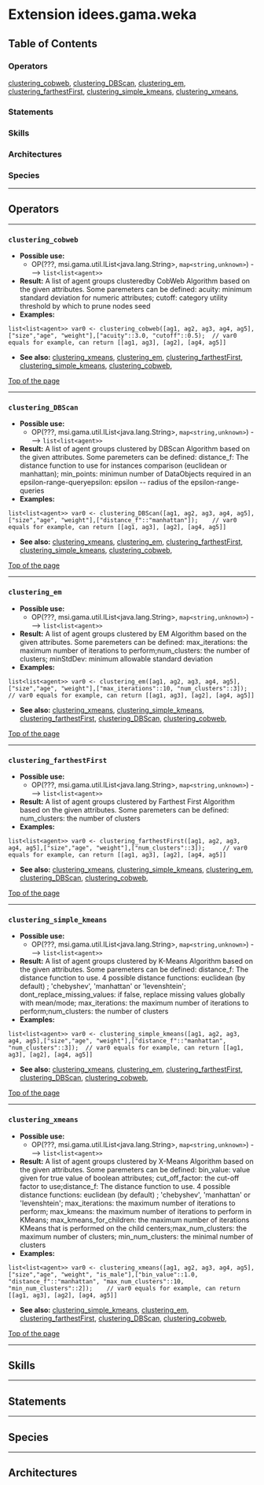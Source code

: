 # Extension idees.gama.weka

## Table of Contents
### Operators
[clustering_cobweb](#clustering_cobweb), [clustering_DBScan](#clustering_DBScan), [clustering_em](#clustering_em), [clustering_farthestFirst](#clustering_farthestFirst), [clustering_simple_kmeans](#clustering_simple_kmeans), [clustering_xmeans](#clustering_xmeans), 

### Statements


### Skills


### Architectures



### Species



----

## Operators
	
----

### `clustering_cobweb`
* **Possible use:** 
  * OP(???, msi.gama.util.IList<java.lang.String>, `map<string,unknown>`) --->  `list<list<agent>>` 
* **Result:** A list of agent groups clusteredby CobWeb Algorithm based on the given attributes. Some paremeters can be defined: acuity: minimum standard deviation for numeric attributes; cutoff: category utility threshold by which to prune nodes seed
* **Examples:** 
```
list<list<agent>> var0 <- clustering_cobweb([ag1, ag2, ag3, ag4, ag5],["size","age", "weight"],["acuity"::3.0, "cutoff"::0.5); 	// var0 equals for example, can return [[ag1, ag3], [ag2], [ag4, ag5]]
```
      
* **See also:** [clustering_xmeans](#clustering_xmeans), [clustering_em](#clustering_em), [clustering_farthestFirst](#clustering_farthestFirst), [clustering_simple_kmeans](#clustering_simple_kmeans), [clustering_cobweb](#clustering_cobweb), 

[Top of the page](#table-of-contents)
  	
----

### `clustering_DBScan`
* **Possible use:** 
  * OP(???, msi.gama.util.IList<java.lang.String>, `map<string,unknown>`) --->  `list<list<agent>>` 
* **Result:** A list of agent groups clustered by DBScan Algorithm based on the given attributes. Some paremeters can be defined: distance_f: The distance function to use for instances comparison (euclidean or manhattan); min_points: minimun number of DataObjects required in an epsilon-range-queryepsilon: epsilon -- radius of the epsilon-range-queries
* **Examples:** 
```
list<list<agent>> var0 <- clustering_DBScan([ag1, ag2, ag3, ag4, ag5],["size","age", "weight"],["distance_f"::"manhattan"]); 	// var0 equals for example, can return [[ag1, ag3], [ag2], [ag4, ag5]]
```
      
* **See also:** [clustering_xmeans](#clustering_xmeans), [clustering_em](#clustering_em), [clustering_farthestFirst](#clustering_farthestFirst), [clustering_simple_kmeans](#clustering_simple_kmeans), [clustering_cobweb](#clustering_cobweb), 

[Top of the page](#table-of-contents)
  	
----

### `clustering_em`
* **Possible use:** 
  * OP(???, msi.gama.util.IList<java.lang.String>, `map<string,unknown>`) --->  `list<list<agent>>` 
* **Result:** A list of agent groups clustered by EM Algorithm based on the given attributes. Some paremeters can be defined: max_iterations: the maximum number of iterations to perform;num_clusters: the number of clusters; minStdDev: minimum allowable standard deviation
* **Examples:** 
```
list<list<agent>> var0 <- clustering_em([ag1, ag2, ag3, ag4, ag5],["size","age", "weight"],["max_iterations"::10, "num_clusters"::3]); 	// var0 equals for example, can return [[ag1, ag3], [ag2], [ag4, ag5]]
```
      
* **See also:** [clustering_xmeans](#clustering_xmeans), [clustering_simple_kmeans](#clustering_simple_kmeans), [clustering_farthestFirst](#clustering_farthestFirst), [clustering_DBScan](#clustering_DBScan), [clustering_cobweb](#clustering_cobweb), 

[Top of the page](#table-of-contents)
  	
----

### `clustering_farthestFirst`
* **Possible use:** 
  * OP(???, msi.gama.util.IList<java.lang.String>, `map<string,unknown>`) --->  `list<list<agent>>` 
* **Result:** A list of agent groups clustered by Farthest First Algorithm based on the given attributes. Some paremeters can be defined: num_clusters: the number of clusters
* **Examples:** 
```
list<list<agent>> var0 <- clustering_farthestFirst([ag1, ag2, ag3, ag4, ag5],["size","age", "weight"],["num_clusters"::3]); 	// var0 equals for example, can return [[ag1, ag3], [ag2], [ag4, ag5]]
```
      
* **See also:** [clustering_xmeans](#clustering_xmeans), [clustering_simple_kmeans](#clustering_simple_kmeans), [clustering_em](#clustering_em), [clustering_DBScan](#clustering_DBScan), [clustering_cobweb](#clustering_cobweb), 

[Top of the page](#table-of-contents)
  	
----

### `clustering_simple_kmeans`
* **Possible use:** 
  * OP(???, msi.gama.util.IList<java.lang.String>, `map<string,unknown>`) --->  `list<list<agent>>` 
* **Result:** A list of agent groups clustered by K-Means Algorithm based on the given attributes. Some paremeters can be defined: distance_f: The distance function to use. 4 possible distance functions: euclidean (by default) ; 'chebyshev', 'manhattan' or 'levenshtein'; dont_replace_missing_values: if false, replace missing values globally with mean/mode; max_iterations: the maximum number of iterations to perform;num_clusters: the number of clusters
* **Examples:** 
```
list<list<agent>> var0 <- clustering_simple_kmeans([ag1, ag2, ag3, ag4, ag5],["size","age", "weight"],["distance_f"::"manhattan", "num_clusters"::3]); 	// var0 equals for example, can return [[ag1, ag3], [ag2], [ag4, ag5]]
```
      
* **See also:** [clustering_xmeans](#clustering_xmeans), [clustering_em](#clustering_em), [clustering_farthestFirst](#clustering_farthestFirst), [clustering_DBScan](#clustering_DBScan), [clustering_cobweb](#clustering_cobweb), 

[Top of the page](#table-of-contents)
  	
----

### `clustering_xmeans`
* **Possible use:** 
  * OP(???, msi.gama.util.IList<java.lang.String>, `map<string,unknown>`) --->  `list<list<agent>>` 
* **Result:** A list of agent groups clustered by X-Means Algorithm based on the given attributes. Some paremeters can be defined: bin_value: value given for true value of boolean attributes; cut_off_factor: the cut-off factor to use;distance_f: The distance function to use. 4 possible distance functions: euclidean (by default) ; 'chebyshev', 'manhattan' or 'levenshtein'; max_iterations: the maximum number of iterations to perform; max_kmeans: the maximum number of iterations to perform in KMeans; max_kmeans_for_children: the maximum number of iterations KMeans that is performed on the child centers;max_num_clusters: the maximum number of clusters; min_num_clusters: the minimal number of clusters
* **Examples:** 
```
list<list<agent>> var0 <- clustering_xmeans([ag1, ag2, ag3, ag4, ag5],["size","age", "weight", "is_male"],["bin_value"::1.0, "distance_f"::"manhattan", "max_num_clusters"::10, "min_num_clusters"::2]); 	// var0 equals for example, can return [[ag1, ag3], [ag2], [ag4, ag5]]
```
      
* **See also:** [clustering_simple_kmeans](#clustering_simple_kmeans), [clustering_em](#clustering_em), [clustering_farthestFirst](#clustering_farthestFirst), [clustering_DBScan](#clustering_DBScan), [clustering_cobweb](#clustering_cobweb), 

[Top of the page](#table-of-contents)
  	

----

## Skills
	

----

## Statements
		
	
----

## Species
	
	
----

## Architectures 
	